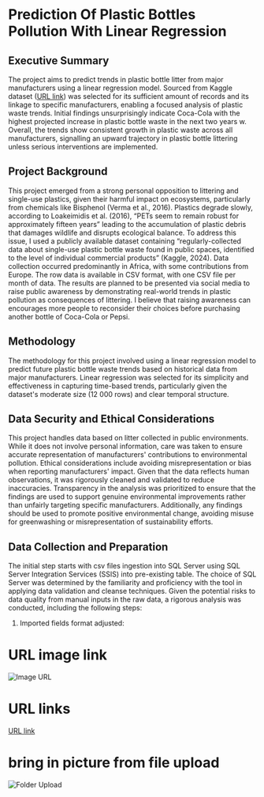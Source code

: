 # Prediction Of Plastic Bottles Pollution With Linear Regression

## Executive Summary
The project aims to predict trends in plastic bottle litter from major manufacturers using a linear regression model. Sourced from Kaggle dataset ([URL link](https://www.kaggle.com/code/wastebase/country-of-manufacture-vs-detection/output?scriptVersionId=188923245)) was selected for its sufficient amount of records and its linkage to specific manufacturers, enabling a focused analysis of plastic waste trends.
Initial findings unsurprisingly indicate Coca-Cola with the highest projected increase in plastic bottle waste
in the next two years w. Overall, the trends show consistent growth in plastic waste across all manufacturers, signalling an upward trajectory in plastic bottle littering unless serious interventions are implemented.

## Project Background
This project emerged from a strong personal opposition to littering and single-use plastics, given their harmful impact on ecosystems, particularly from chemicals like Bisphenol (Verma et al., 2016). Plastics degrade slowly, according to Loakeimidis et al. (2016), “PETs seem to remain robust for approximately fifteen years” leading to the accumulation of plastic debris that damages wildlife and disrupts ecological balance.
To address this issue, I used a publicly available dataset containing “regularly-collected data about single-use plastic bottle waste found in public spaces, identified to the level of individual commercial products” (Kaggle, 2024). Data collection occurred predominantly in Africa, with some contributions from Europe. The row data is available in CSV format, with one CSV file per month of data.
The results are planned to be presented via social media to raise public awareness by demonstrating real-world trends in plastic pollution as consequences of littering.
I believe that raising awareness can encourages more people to reconsider their choices before purchasing another bottle of Coca-Cola or Pepsi. 

## Methodology
The methodology for this project involved using a linear regression model to predict future plastic bottle waste trends based on historical data from major manufacturers. Linear regression was selected for its simplicity and effectiveness in capturing time-based trends, particularly given the dataset's moderate size (12 000 rows) and clear temporal structure.

## Data Security and Ethical Considerations
This project handles data based on litter collected in public environments. While it does not involve personal information, care was taken to ensure accurate representation of manufacturers' contributions to environmental pollution. 
Ethical considerations include avoiding misrepresentation or bias when reporting manufacturers' impact. Given that the data reflects human observations, it was rigorously cleaned and validated to reduce inaccuracies.
 Transparency in the analysis was prioritized to ensure that the findings are used to support genuine environmental improvements rather than unfairly targeting specific manufacturers.
Additionally, any findings should be used to promote positive environmental change, avoiding misuse for greenwashing or misrepresentation of sustainability efforts.

## Data Collection and Preparation
The initial step starts with  csv files ingestion into SQL Server using SQL Server Integration Services (SSIS) into pre-existing table. The choice of SQL Server was determined by the familiarity and proficiency with the tool in applying data validation and cleanse techniques. 
Given the potential risks to data quality from manual inputs in the raw data, a rigorous analysis was conducted, including the following steps:
1. Imported fields format adjusted:
   
# URL image link
![Image URL](https://statisticsbyjim.com/wp-content/uploads/2020/07/TimeSeriesTrade.png)
# URL links
[URL link](https://donnemartin.com/#portfolio)

# bring in picture from file upload
![Folder Upload](.assets/Imgaes/CSVFormatImport.png)

